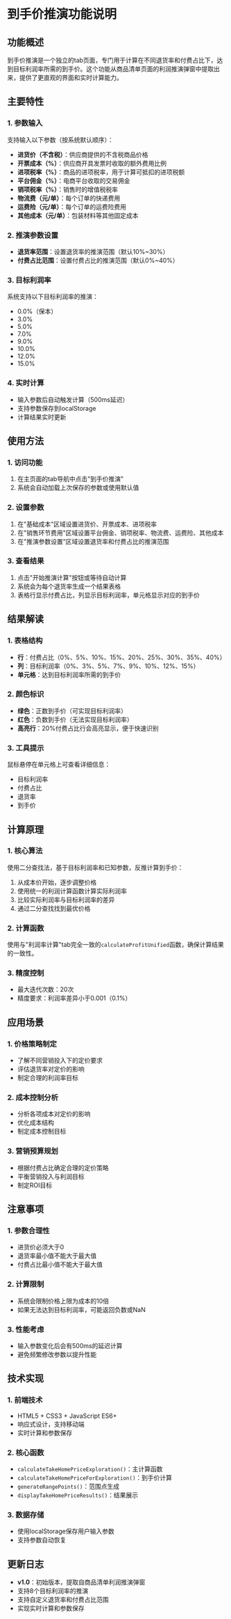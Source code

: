 # 到手价推演功能说明

## 功能概述

到手价推演是一个独立的tab页面，专门用于计算在不同退货率和付费占比下，达到目标利润率所需的到手价。这个功能从商品清单页面的利润推演弹窗中提取出来，提供了更直观的界面和实时计算能力。

## 主要特性

### 1. 参数输入
支持输入以下参数（按系统默认顺序）：
- **进货价（不含税）**：供应商提供的不含税商品价格
- **开票成本（%）**：供应商开具发票时收取的额外费用比例
- **进项税率（%）**：商品的进项税率，用于计算可抵扣的进项税额
- **平台佣金（%）**：电商平台收取的交易佣金
- **销项税率（%）**：销售时的增值税税率
- **物流费（元/单）**：每个订单的快递费用
- **运费险（元/单）**：每个订单的运费险费用
- **其他成本（元/单）**：包装材料等其他固定成本

### 2. 推演参数设置
- **退货率范围**：设置退货率的推演范围（默认10%~30%）
- **付费占比范围**：设置付费占比的推演范围（默认0%~40%）

### 3. 目标利润率
系统支持以下目标利润率的推演：
- 0.0%（保本）
- 3.0%
- 5.0%
- 7.0%
- 9.0%
- 10.0%
- 12.0%
- 15.0%

### 4. 实时计算
- 输入参数后自动触发计算（500ms延迟）
- 支持参数保存到localStorage
- 计算结果实时更新

## 使用方法

### 1. 访问功能
1. 在主页面的tab导航中点击"到手价推演"
2. 系统会自动加载上次保存的参数或使用默认值

### 2. 设置参数
1. 在"基础成本"区域设置进货价、开票成本、进项税率
2. 在"销售环节费用"区域设置平台佣金、销项税率、物流费、运费险、其他成本
3. 在"推演参数设置"区域设置退货率和付费占比的推演范围

### 3. 查看结果
1. 点击"开始推演计算"按钮或等待自动计算
2. 系统会为每个退货率生成一个结果表格
3. 表格行显示付费占比，列显示目标利润率，单元格显示对应的到手价

## 结果解读

### 1. 表格结构
- **行**：付费占比（0%、5%、10%、15%、20%、25%、30%、35%、40%）
- **列**：目标利润率（0%、3%、5%、7%、9%、10%、12%、15%）
- **单元格**：达到目标利润率所需的到手价

### 2. 颜色标识
- **绿色**：正数到手价（可实现目标利润率）
- **红色**：负数到手价（无法实现目标利润率）
- **高亮行**：20%付费占比行会高亮显示，便于快速识别

### 3. 工具提示
鼠标悬停在单元格上可查看详细信息：
- 目标利润率
- 付费占比
- 退货率
- 到手价

## 计算原理

### 1. 核心算法
使用二分查找法，基于目标利润率和已知参数，反推计算到手价：
1. 从成本价开始，逐步调整价格
2. 使用统一的利润计算函数计算实际利润率
3. 比较实际利润率与目标利润率的差异
4. 通过二分查找找到最优价格

### 2. 计算函数
使用与"利润率计算"tab完全一致的`calculateProfitUnified`函数，确保计算结果的一致性。

### 3. 精度控制
- 最大迭代次数：20次
- 精度要求：利润率差异小于0.001（0.1%）

## 应用场景

### 1. 价格策略制定
- 了解不同营销投入下的定价要求
- 评估退货率对定价的影响
- 制定合理的利润率目标

### 2. 成本控制分析
- 分析各项成本对定价的影响
- 优化成本结构
- 制定成本控制目标

### 3. 营销预算规划
- 根据付费占比确定合理的定价策略
- 平衡营销投入与利润目标
- 制定ROI目标

## 注意事项

### 1. 参数合理性
- 进货价必须大于0
- 退货率最小值不能大于最大值
- 付费占比最小值不能大于最大值

### 2. 计算限制
- 系统会限制价格上限为成本的10倍
- 如果无法达到目标利润率，可能返回负数或NaN

### 3. 性能考虑
- 输入参数变化后会有500ms的延迟计算
- 避免频繁修改参数以提升性能

## 技术实现

### 1. 前端技术
- HTML5 + CSS3 + JavaScript ES6+
- 响应式设计，支持移动端
- 实时计算和参数保存

### 2. 核心函数
- `calculateTakeHomePriceExploration()`：主计算函数
- `calculateTakeHomePriceForExploration()`：到手价计算
- `generateRangePoints()`：范围点生成
- `displayTakeHomePriceResults()`：结果展示

### 3. 数据存储
- 使用localStorage保存用户输入参数
- 支持参数自动恢复

## 更新日志

- **v1.0**：初始版本，提取自商品清单利润推演弹窗
- 支持8个目标利润率的推演
- 支持自定义退货率和付费占比范围
- 实现实时计算和参数保存
